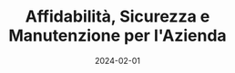 ---
layout: post
date: 2024-02-01
inline: true
title: Affidabilità, Sicurezza e Manutenzione per l'Azienda
university: Politecnico di Torino
semester: Spring&nbsp;2024
past: false
external_page: https://didattica.polito.it/pls/portal30/gap.pkg_guide.viewGap?p_cod_ins=01QYTMN&p_a_acc=2024&p_header=S&p_lang=IT&multi=N
---